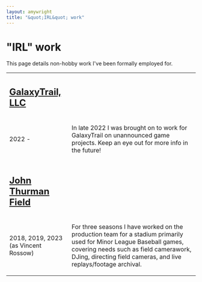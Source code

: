 ```yaml
---
layout: amywright
title: "&quot;IRL&quot; work"
---
```


# "IRL" work

This page details non-hobby work I've been formally employed for.

<table>
  <tr>
    <td><h2><a href="https://www.galaxytrail.com/">GalaxyTrail, LLC</a></h2></td>
  </tr>
  <tr>
    <td><p>2022 - </p></td>
    <td><p>In late 2022 I was brought on to work for GalaxyTrail on unannounced game projects. Keep an eye out for more info in the future!</p></td>
  </tr>
  <tr>
    <td><h2><a href="https://www.milb.com/modesto">John Thurman Field</a></h2></td>
  </tr>
  <tr>
    <td><p>2018, 2019, 2023<br />(as Vincent Rossow)</p></td>
    <td><p>For three seasons I have worked on the production team for a stadium primarily used for Minor League Baseball games, covering needs such as field camerawork, DJing, directing field cameras, and live replays/footage archival.</p></td>
  </tr>
</table>
